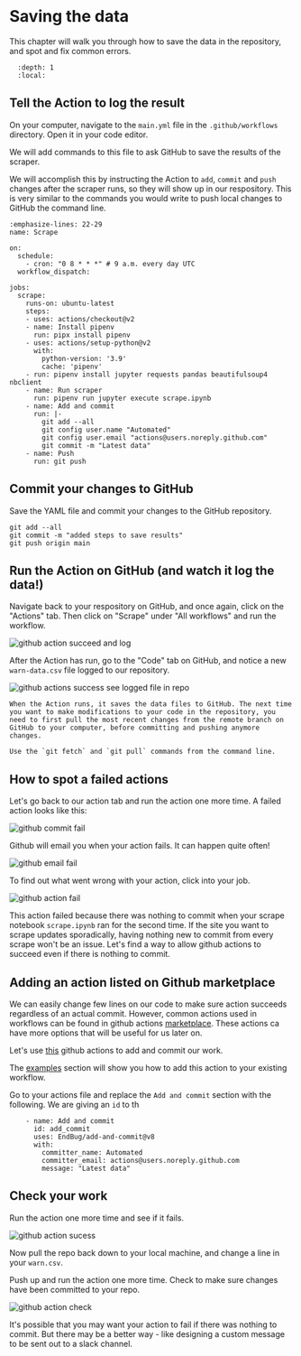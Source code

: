 ```{include} _templates/nav.html
```

# Saving the data

This chapter will walk you through how to save the data in the repository, and spot and fix common errors.  

```{contents} Sections
  :depth: 1
  :local:
```

## Tell the Action to log the result

On your computer, navigate to the `main.yml` file in the `.github/workflows` directory. Open it in your code editor. 

We will add commands to this file to ask GitHub to save the results of the scraper. 

We will accomplish this by instructing the Action to `add`, `commit` and `push` changes after the scraper runs, so they will show up in our respository. This is very similar to the commands you would write to push local changes to GitHub the command line.

```{code-block} yaml
:emphasize-lines: 22-29
name: Scrape

on:
  schedule:
    - cron: "0 8 * * *" # 9 a.m. every day UTC
  workflow_dispatch:

jobs:
  scrape:
    runs-on: ubuntu-latest
    steps:
    - uses: actions/checkout@v2
    - name: Install pipenv
      run: pipx install pipenv
    - uses: actions/setup-python@v2
      with:
        python-version: '3.9'
        cache: 'pipenv'
    - run: pipenv install jupyter requests pandas beautifulsoup4	nbclient
    - name: Run scraper
      run: pipenv run jupyter execute scrape.ipynb
    - name: Add and commit	
      run: |-	
        git add --all	
        git config user.name "Automated"	
        git config user.email "actions@users.noreply.github.com"	
        git commit -m "Latest data" 	
    - name: Push	
      run: git push
```

## Commit your changes to GitHub

Save the YAML file and commit your changes to the GitHub repository.

```
git add --all
git commit -m "added steps to save results"
git push origin main
```

## Run the Action on GitHub (and watch it log the data!)

Navigate back to your respository on GitHub, and once again, click on the "Actions" tab. Then click on "Scrape" under "All workflows" and run the workflow. 

![github action succeed and log](./_static/actions-save-and-log.png)

After the Action has run, go to the "Code" tab on GitHub, and notice a new `warn-data.csv` file logged to our repository.

![github actions success see logged file in repo](./_static/actions-success-final.png)

```{note}
When the Action runs, it saves the data files to GitHub. The next time you want to make modifications to your code in the repository, you need to first pull the most recent changes from the remote branch on GitHub to your computer, before committing and pushing anymore changes. 

Use the `git fetch` and `git pull` commands from the command line.

```

## How to spot a failed actions

Let's go back to our action tab and run the action one more time.
A failed action looks like this:

![github commit fail](./_static/commit1.png)

Github will email you when your action fails. It can happen quite often!

![github email fail](./_static/commit2.png)

To find out what went wrong with your action, click into your job. 

![github action fail](./_static/commit3.png)

This action failed because there was nothing to commit when your scrape notebook `scrape.ipynb` ran for the second time. 
If the site you want to scrape updates sporadically, having nothing new to commit from every scrape won't be an issue. Let's find a way to allow github actions to succeed even if there is nothing to commit. 

## Adding an action listed on Github marketplace

We can easily change few lines on our code to make sure action succeeds regardless of an actual commit. However, common actions used in workflows can be found in github actions [marketplace](https://github.com/marketplace?type=actions). These actions ca  have more options that will be useful for us later on.

Let's use [this](https://github.com/marketplace/actions/add-commit) github actions to add and commit our work. 

The [examples](https://github.com/marketplace/actions/add-commit#examples) section will show you how to add this action to your existing workflow. 

Go to your actions file and replace the `Add and commit` section with the following. We are giving an `id` to th
```
    - name: Add and commit
      id: add_commit
      uses: EndBug/add-and-commit@v8
      with:
        committer_name: Automated
        committer_email: actions@users.noreply.github.com
        message: "Latest data"
```
## Check your work

Run the action one more time and see if it fails. 

![github action sucess](./_static/commit4-copy.png)

Now pull the repo back down to your local machine, and change a line in your `warn.csv`. 

Push up and run the action one more time. Check to make sure changes have been committed to your repo.

![github action check](./_static/commit5.png)

It's possible that you may want your action to fail if there was nothing to commit. But there may be a better way - like designing a custom message to be sent out to a slack channel. 

